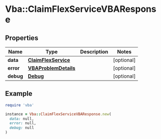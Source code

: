 # Vba::ClaimFlexServiceVBAResponse

## Properties

| Name | Type | Description | Notes |
| ---- | ---- | ----------- | ----- |
| **data** | [**ClaimFlexService**](ClaimFlexService.md) |  | [optional] |
| **error** | [**VBAProblemDetails**](VBAProblemDetails.md) |  | [optional] |
| **debug** | [**Debug**](Debug.md) |  | [optional] |

## Example

```ruby
require 'vba'

instance = Vba::ClaimFlexServiceVBAResponse.new(
  data: null,
  error: null,
  debug: null
)
```

